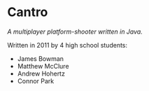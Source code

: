 Cantro
======

*A multiplayer platform-shooter written in Java.*

Written in 2011 by 4 high school students:
* James Bowman
* Matthew McClure
* Andrew Hohertz
* Connor Park